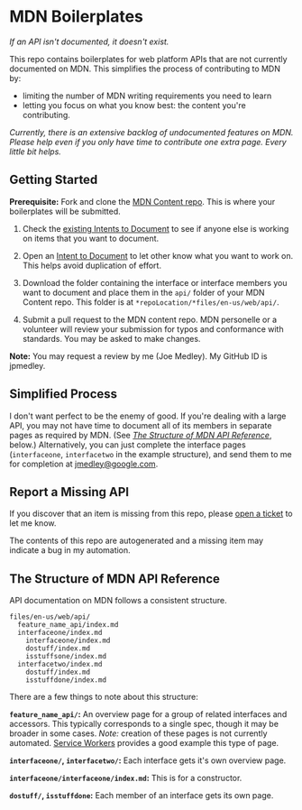 # MDN Boilerplates

*If an API isn't documented, it doesn't exist.*

This repo contains boilerplates for web platform APIs that are not currently documented on MDN. This simplifies the process of contributing to MDN by:

* limiting the number of MDN writing requirements you need to learn
* letting you focus on what you know best: the content you're contributing.

*Currently, there is an extensive backlog of undocumented features on MDN. Please help even if you only have time to contribute one extra page. Every little bit helps.*

## Getting Started

**Prerequisite:** Fork and clone the [MDN Content repo](https://github.com/mdn/content). This is where your boilerplates will be submitted.

1. Check the [existing Intents to Document](https://github.com/jpmedley/mdn-boilerplates/labels/Intent%20to%20Document) to see if anyone else is working on items that you want to document.
1. Open an [Intent to Document](https://github.com/jpmedley/mdn-boilerplates/issues/new?assignees=&labels=&template=intent-to-document.md&title=%5BIntent+to+Document%5D+Description+to+Cover+Work+or+a+Spec+Name) to let other know what you want to work on. This helps avoid duplication of effort.
1. Download the folder containing the interface or interface members you want to document and place them in the `api/` folder of your MDN Content repo. This folder is at `*repoLocation/*files/en-us/web/api/`.

1. Submit a pull request to the MDN content repo. MDN personelle or a volunteer will review your submission for typos and conformance with standards. You may be asked to make changes.

**Note:** You may request a review by me (Joe Medley). My GitHub ID is jpmedley.

## Simplified Process

I don't want perfect to be the enemy of good. If you're dealing with a large API, you may not have time to document all of its members in separate pages as required by MDN. (See *[The Structure of MDN API Reference](#the-structure-of-mdn-api-reference)*, below.) Alternatively, you can just complete the interface pages (`interfaceone`, `interfacetwo` in the example structure), and send them to me for completion at jmedley@google.com.

## Report a Missing API

If you discover that an item is missing from this repo, please [open a ticket](https://github.com/jpmedley/mdn-boilerplates/issues/new?assignees=jpmedley&labels=&template=report-missing-items.md&title=%5BMissing+APIs%5D+Provide+a+title+that+describes+what%27s+missing) to let me know. 

The contents of this repo are autogenerated and a missing item may indicate a bug in my automation.

## The Structure of MDN API Reference

API documentation on MDN follows a consistent structure. 

```
files/en-us/web/api/
  feature_name_api/index.md  
  interfaceone/index.md
    interfaceone/index.md
    dostuff/index.md
    isstuffsone/index.md
  interfacetwo/index.md
    dostuff/index.md
    isstuffdone/index.md
```
    
There are a few things to note about this structure:
    
**`feature_name_api/`:** An overview page for a group of related interfaces and accessors. This typically corresponds to a single spec, though it may be broader in some cases. *Note:* creation of these pages is not currently automated. [Service Workers](https://developer.mozilla.org/en-US/docs/Web/API/Service_Worker_API) provides a good example this type of page.

**`interfaceone/`, `interfacetwo/`:** Each interface gets it's own overview page.

**`interfaceone/interfaceone/index.md`:** This is for a constructor.

**`dostuff/`, `isstuffdone`:** Each member of an interface gets its own page.
